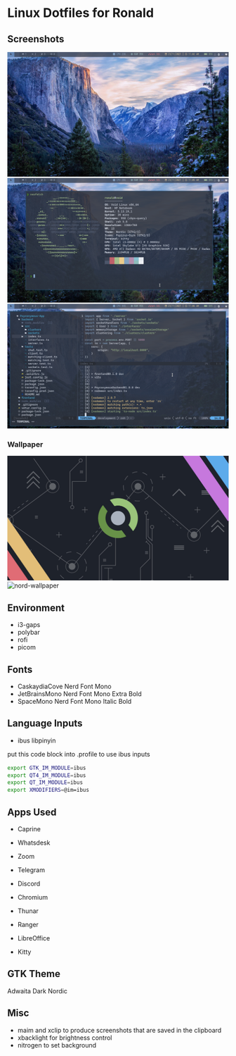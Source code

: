 # Linux Dotfiles for Ronald

## Screenshots
![desktop](./screenshots/desktop.png)
![neofetch](./screenshots/neofetch.png)
![neovim](./screenshots/neovim.png)

### Wallpaper
![wallpaper](./wallpapers/void.jpg)
![nord-wallpaper](./wallpapers/nordvoid.png)

## Environment
- i3-gaps
- polybar
- rofi
- picom

## Fonts
- CaskaydiaCove Nerd Font Mono
- JetBrainsMono Nerd Font Mono Extra Bold
- SpaceMono Nerd Font Mono Italic Bold

## Language Inputs
- ibus libpinyin

put this code block into .profile to use ibus inputs
``` sh
export GTK_IM_MODULE=ibus
export QT4_IM_MODULE=ibus
export QT_IM_MODULE=ibus
export XMODIFIERS=@im=ibus
```

## Apps Used
- Caprine
- Whatsdesk
- Zoom
- Telegram 
- Discord

- Chromium
- Thunar
- Ranger
- LibreOffice
- Kitty

## GTK Theme
Adwaita Dark
Nordic

## Misc
- maim and xclip to produce screenshots that are saved in the clipboard
- xbacklight for brightness control
- nitrogen to set background 
